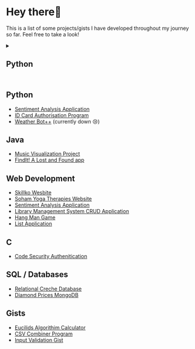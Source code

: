 # Hey there👋
This is a list of some projects/gists I have developed throughout my journey so far. Feel free to take a look!

<details><summary><h2>Python<h2></summary>

- [Sentiment Analysis Application](https://github.com/ronan-s1/Django-Sentiment-Analysis-Application)
- [ID Card Authorisation Program](https://github.com/ronan-s1/ID-Card-Authorisation)
- [Weather Bot++](https://github.com/ronan-s1/Weather-Bot) (currently down 😢)

</details>

## Python
- [Sentiment Analysis Application](https://github.com/ronan-s1/Django-Sentiment-Analysis-Application)
- [ID Card Authorisation Program](https://github.com/ronan-s1/ID-Card-Authorisation)
- [Weather Bot++](https://github.com/ronan-s1/Weather-Bot) (currently down 😢)

## Java
- [Music Visualization Project](https://github.com/ronan-s1/Music-Visualization-Project)
- [FindIt! A Lost and Found app](https://github.com/ronan-s1/Find-It)

## Web Development
- [Skillko Wesbite](https://about.skillko.com/)
- [Soham Yoga Therapies Website](https://www.sohamyogatherapies.com/)
- [Sentiment Analysis Application](https://github.com/ronan-s1/Django-Sentiment-Analysis-Application)
- [Library Management System CRUD Application](https://github.com/ronan-s1/Library-Management-System-CRUD-app)
- [Hang Man Game](https://github.com/ronan-s1/hangman-game-JS)
- [List Application](https://github.com/ronan-s1/Shopping-List-Application)

## C
- [Code Security Authenitication](https://github.com/ronan-s1/Code-Security-Authenitication)

## SQL / Databases
- [Relational Creche Database](https://github.com/ronan-s1/Relational-Creche-Database)
- [Diamond Prices MongoDB](https://github.com/ronan-s1/Diamond-Prices-MongoDB)

## Gists
- [Eucilids Algorithim Calculator](https://gist.github.com/ronan-s1/22843982f20232e00c31a425b3321d56)
- [CSV Combiner Program](https://gist.github.com/ronan-s1/ce7119fb781bc16a1c3f61c45dccefc4)
- [Input Validation Gist](https://gist.github.com/ronan-s1/6736559e993aaf7e639a8415add9f8b5)
